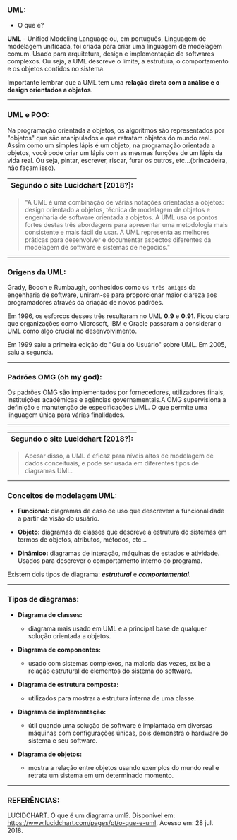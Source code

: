 ### UML:

* O que é?

**UML** - Unified Modeling Language ou, em português, Linguagem de modelagem unificada, foi criada para criar uma linguagem de modelagem comum. Usado para arquitetura, design e implementação de softwares complexos. Ou seja, a UML descreve o limite, a estrutura, o comportamento e os objetos contidos no sistema.

Importante lembrar que a UML tem uma **relação direta com a análise e o design orientados a objetos**.

___

### UML e POO:

Na programação orientada a objetos, os algoritmos são representados por "objetos" que são manipulados e que retratam objetos do mundo real. Assim como um simples lápis é um objeto, na programação orientada a objetos, você pode criar um lápis com as mesmas funções de um lápis da vida real. Ou seja, pintar, escrever, riscar, furar os outros, etc...(brincadeira, não façam isso).

| Segundo o site Lucidchart [2018?]: |
|-|
 > "A UML é uma combinação de várias notações orientadas a objetos: design orientado a objetos, técnica de modelagem de objetos e engenharia de software orientada a objetos.
A UML usa os pontos fortes destas três abordagens para apresentar uma metodologia mais consistente e mais fácil de usar. A UML representa as melhores práticas para desenvolver e documentar aspectos diferentes da modelagem de software e sistemas de negócios."

___

### Origens da UML:

Grady, Booch e Rumbaugh, conhecidos como `Os três amigos` da engenharia de software, uniram-se para proporcionar maior clareza aos programadores através da criação de novos padrões.

Em 1996, os esforços desses três resultaram no UML **0.9** e **0.91**. Ficou claro que organizações como Microsoft, IBM e Oracle passaram a considerar o UML como algo crucial no desenvolvimento.

Em 1999 saiu a primeira edição do "Guia do Usuário" sobre UML. Em 2005, saiu a segunda.

___

### Padrões OMG (oh my god):

Os padrões OMG são implementados por fornecedores, utilizadores finais, instituições acadêmicas e agências governamentais.A OMG supervisiona a definição e manutenção de especificações UML. O que permite uma linguagem única para várias finalidades.

___

| Segundo o site Lucidchart [2018?]: |
|-|

> Apesar disso, a UML é eficaz para níveis altos de modelagem de dados conceituais, e pode ser usada em diferentes tipos de diagramas UML.

___

### Conceitos de modelagem UML:

* **Funcional:** diagramas de caso de uso que descrevem a funcionalidade a partir da visão do usuário.

* **Objeto:** diagramas de classes que descreve a estrutura do sistemas em termos de objetos, atributos, métodos, etc...

* **Dinâmico:** diagramas de interação, máquinas de estados e atividade. Usados para descrever o comportamento interno do programa.

Existem dois tipos de diagrama: ***estrutural*** e ***comportamental***.

___

### Tipos de diagramas:

* **Diagrama de classes:**

	* diagrama mais usado em UML e a principal base de qualquer solução orientada a objetos.


* **Diagrama de componentes:** 

	* usado com sistemas complexos, na maioria das vezes, exibe a relação estrutural de elementos do sistema do software.


* **Diagrama de estrutura composta:**

	* utilizados para mostrar a estrutura interna de uma classe.


* **Diagrama de implementação:**

	* útil quando uma solução de software é implantada em diversas máquinas com configurações únicas, pois demonstra o hardware do sistema e seu software.


* **Diagrama de objetos:**

	* mostra a relação entre objetos usando exemplos do mundo real e retrata um sistema em um determinado momento.

___


### REFERÊNCIAS:

LUCIDCHART. O que é um diagrama uml?. Disponível em: <https://www.lucidchart.com/pages/pt/o-que-e-uml>. Acesso em: 28 jul. 2018.
